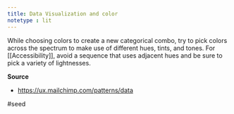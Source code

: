 ```yaml
---
title: Data Visualization and color
notetype : lit
---
```


While choosing colors to create a new categorical combo, try to pick colors across the spectrum to make use of different hues, tints, and tones. For [[Accessibility]], avoid a sequence that uses adjacent hues and be sure to pick a variety of lightnesses.

**Source** 
- https://ux.mailchimp.com/patterns/data

#seed